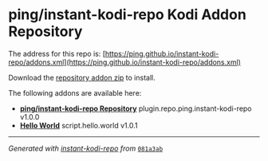 # ping/instant-kodi-repo Kodi Addon Repository

The address for this repo is: [https://ping.github.io/instant-kodi-repo/addons.xml](https://ping.github.io/instant-kodi-repo/addons.xml)

Download the [repository addon zip](datadir/plugin.repo.ping.instant-kodi-repo/plugin.repo.ping.instant-kodi-repo-1.0.0.zip) to install.

The following addons are available here:

- [__ping/instant-kodi-repo Repository__](datadir/plugin.repo.ping.instant-kodi-repo/plugin.repo.ping.instant-kodi-repo-1.0.0.zip) plugin.repo.ping.instant-kodi-repo v1.0.0
- [__Hello World__](datadir/script.hello.world/script.hello.world-1.0.1.zip) script.hello.world v1.0.1

----
_Generated with [instant-kodi-repo](https://github.com/ping/instant-kodi-repo/) from_ [``081a3ab``](https://github.com/ping/instant-kodi-repo/commit/081a3ab453e13b0b4cca2459b8e63d559003d09d)
